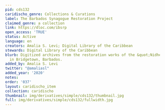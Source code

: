 ```yaml
---
pid: cds132
caridischo_genre: Collections & Curations
label: The Barbados Synagogue Restoration Project
claimed_genre: a collection
link: https://dloc.com/ibsrp
open_access: 'TRUE'
status: Active
language: en
creators: Amalia S. Levi; Digital Library of the Caribbean
stewards: Digital Library of the Caribbean
blurb: Digitized archives from the restoration works of the &quot;Nidhe Israel&quot; Synagogue
  in Bridgetown, Barbados.
added_by: Amalia S. Levi
twitter: "@amaliasl"
added_year: '2020'
notes: 
order: '037'
layout: caridischo_item
collection: caridischo
thumbnail: img/derivatives/simple/cds132/thumbnail.jpg
full: img/derivatives/simple/cds132/fullwidth.jpg
---
```

